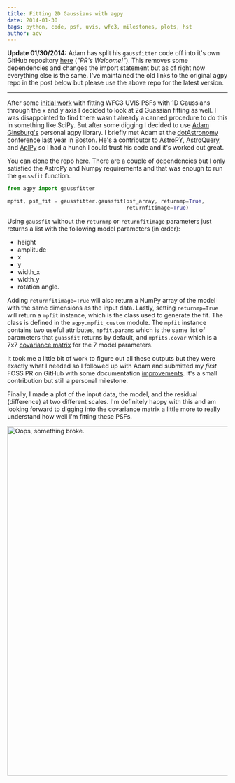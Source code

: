 ```yaml
---
title: Fitting 2D Gaussians with agpy
date: 2014-01-30
tags: python, code, psf, uvis, wfc3, milestones, plots, hst
author: acv
---
```


**Update 01/30/2014:** Adam has split his `gaussfitter` code off into it's own GitHub repository [here](https://github.com/keflavich/gaussfitter/blob/master/gaussfitter/gaussfitter.py) (_"PR's Welcome!"_). This removes some dependencies and changes the import statement but as of right now everything else is the same. I've maintained the old links to the original agpy repo in the post below but please use the above repo for the latest version.

- - -
 

After some [initial work](http://acviana.github.io/posts/2013/counting-to-10-million-stars/) with fitting WFC3 UVIS PSFs with 1D Gaussians through the x and y axis I decided to look at 2d Guassian fitting as well. I was disappointed to find there wasn't already a canned procedure to do this in something like SciPy. But after some digging I decided to use [Adam Ginsburg's](http://casa.colorado.edu/~ginsbura/) personal agpy library. I briefly met Adam at the [dotAstronomy](http://dotastronomy.com/) conference last year in Boston. He's a contributor to [AstroPY](http://www.astropy.org/), [AstroQuery](http://astroquery.readthedocs.org/en/latest/), and [AplPy](http://aplpy.github.io/) so I had a hunch I could trust his code and it's worked out great. 

You can clone the repo [here](https://github.com/keflavich/agpy). There are a couple of dependencies but I only satisfied the AstroPy and Numpy requirements and that was enough to run the `gaussfit` function. 

```python
from agpy import gaussfitter

mpfit, psf_fit = gaussfitter.gaussfit(psf_array, returnmp=True, 
									  returnfitimage=True)
```
Using `gaussfit` without the `returnmp` or `returnfitimage` parameters just returns a list with the following model parameters (in order): 

* height
* amplitude
* x
* y
* width_x
* width_y
* rotation angle. 

Adding `returnfitimage=True` will also return a NumPy array of the model with the same dimensions as the input data. Lastly, setting `returnmp=True` will return a `mpfit` instance, which is the class used to generate the fit. The class is defined in the `agpy.mpfit_custom` module. The `mpfit` instance contains two useful attributes, `mpfit.params` which is the same list of parameters that `guassfit` returns by default, and `mpfits.covar` which is a 7x7 [covariance matrix](http://en.wikipedia.org/wiki/Covariance_matrix) for the 7 model parameters. 

It took me a little bit of work to figure out all these outputs but they were exactly what I needed so I followed up with Adam and submitted my _first_ FOSS PR on GitHub with some documentation [improvements](https://github.com/keflavich/agpy/pull/2). It's a small contribution but still a personal milestone.

Finally, I made a plot of the input data, the model, and the residual (difference) at two different scales. I'm definitely happy with this and am looking forward to digging into the covariance matrix a little more to really understand how well I'm fitting these PSFs.

<img style="width: 800px; max-width: 100%; height: auto;" alt="Oops, something broke." src="/images/2d-gaussians.png" />
